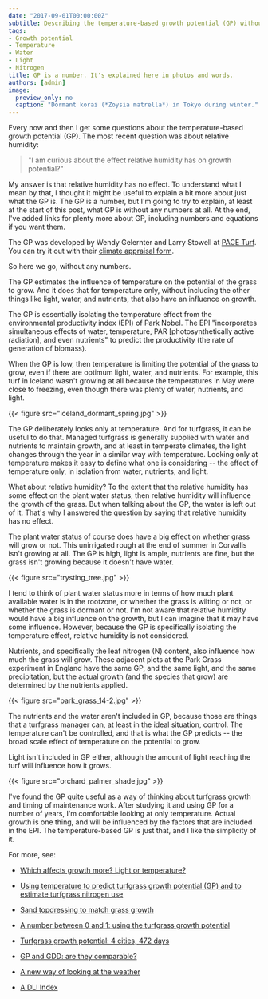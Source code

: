```yaml
---
date: "2017-09-01T00:00:00Z"
subtitle: Describing the temperature-based growth potential (GP) without many numbers.
tags:
- Growth potential
- Temperature
- Water
- Light
- Nitrogen
title: GP is a number. It's explained here in photos and words.
authors: [admin]
image:
  preview_only: no
  caption: "Dormant korai (*Zoysia matrella*) in Tokyo during winter."
---
```


Every now and then I get some questions about the temperature-based growth potential (GP). The most recent question was about relative humidity:

> "I am curious about the effect relative humidity has on growth potential?"

My answer is that relative humidity has no effect. To understand what I mean by that, I thought it might be useful to explain a bit more about just what the GP is. The GP is a number, but I'm going to try to explain, at least at the start of this post, what GP is without any numbers at all. At the end, I've added links for plenty more about GP, including numbers and equations if you want them.

The GP was developed by Wendy Gelernter and Larry Stowell at [PACE Turf](https://www.paceturf.org/). You can try it out with their [climate appraisal form](https://www.paceturf.org/journal/climate).

So here we go, without any numbers.

The GP estimates the influence of temperature on the potential of the grass to grow. And it does that for temperature only, without including the other things like light, water, and nutrients, that also have an influence on growth. 

The GP is essentially isolating the temperature effect from the environmental productivity index (EPI) of Park Nobel. The EPI "incorporates simultaneous effects of water, temperature, PAR [photosynthetically active radiation], and even nutrients" to predict the productivity (the rate of generation of biomass).  

When the GP is low, then temperature is limiting the potential of the grass to grow, even if there are optimum light, water, and nutrients. For example, this turf in Iceland wasn't growing at all because the temperatures in May were close to freezing, even though there was plenty of water, nutrients, and light.

{{< figure src="iceland_dormant_spring.jpg" >}}

The GP deliberately looks only at temperature. And for turfgrass, it can be useful to do that. Managed turfgrass is generally supplied with water and nutrients to maintain growth, and at least in temperate climates, the light changes through the year in a similar way with temperature. Looking only at temperature makes it easy to define what one is considering -- the effect of temperature only, in isolation from water, nutrients, and light.

What about relative humidity? To the extent that the relative humidity has some effect on the plant water status, then relative humidity will influence the growth of the grass. But when talking about the GP, the water is left out of it. That's why I answered the question by saying that relative humidity has no effect.

The plant water status of course does have a big effect on whether grass will grow or not. This unirrigated rough at the end of summer in Corvallis isn't growing at all. The GP is high, light is ample, nutrients are fine, but the grass isn't growing because it doesn't have water.

{{< figure src="trysting_tree.jpg" >}}

I tend to think of plant water status more in terms of how much plant available water is in the rootzone, or whether the grass is wilting or not, or whether the grass is dormant or not. I'm not aware that relative humidity would have a big influence on the growth, but I can imagine that it may have some influence. However, because the GP is specifically isolating the temperature effect, relative humidity is not considered.

Nutrients, and specifically the leaf nitrogen (N) content, also influence how much the grass will grow. These adjacent plots at the Park Grass experiment in England have the same GP, and the same light, and the same precipitation, but the actual growth (and the species that grow) are determined by the nutrients applied.

{{< figure src="park_grass_14-2.jpg" >}}

The nutrients and the water aren't included in GP, because those are things that a turfgrass manager can, at least in the ideal situation, control. The temperature can't be controlled, and that is what the GP predicts -- the broad scale effect of temperature on the potential to grow.

Light isn't included in GP either, although the amount of light reaching the turf will influence how it grows.

{{< figure src="orchard_palmer_shade.jpg" >}}

I've found the GP quite useful as a way of thinking about turfgrass growth and timing of maintenance work. After studying it and using GP for a number of years, I'm comfortable looking at only temperature. Actual growth is one thing, and will be influenced by the factors that are included in the EPI. The temperature-based GP is just that, and I like the simplicity of it.

For more, see:

* [Which affects growth more? Light or temperature?](http://www.blog.asianturfgrass.com/2015/06/which-more-effect-growth-light-or-temperature.html)

* [Using temperature to predict turfgrass growth potential (GP) and to estimate turfgrass nitrogen use](http://www.files.asianturfgrass.com/201306_growth_potential.pdf)

* [Sand topdressing to match grass growth](http://www.asianturfgrass.com/2017-08-20-topdress-and-growth-potential/)

* [A number between 0 and 1: using the turfgrass growth potential](http://www.blog.asianturfgrass.com/2014/07/number-between-1-0-using-the-turfgrass-growth-potential.html)

* [Turfgrass growth potential: 4 cities, 472 days](http://www.blog.asianturfgrass.com/2014/04/turfgrass-growth-potential-4-cities-472-days.html)

* [GP and GDD: are they comparable?](http://www.blog.asianturfgrass.com/2016/01/g.html)

* [A new way of looking at the weather](http://www.asianturfseminar.com/woods-weather-handout.pdf)

* [A DLI Index](http://www.blog.asianturfgrass.com/2015/09/a-dli-index.html)





